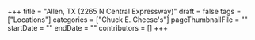 +++
title = "Allen, TX (2265 N Central Expressway)"
draft = false
tags = ["Locations"]
categories = ["Chuck E. Cheese's"]
pageThumbnailFile = ""
startDate = ""
endDate = ""
contributors = []
+++
